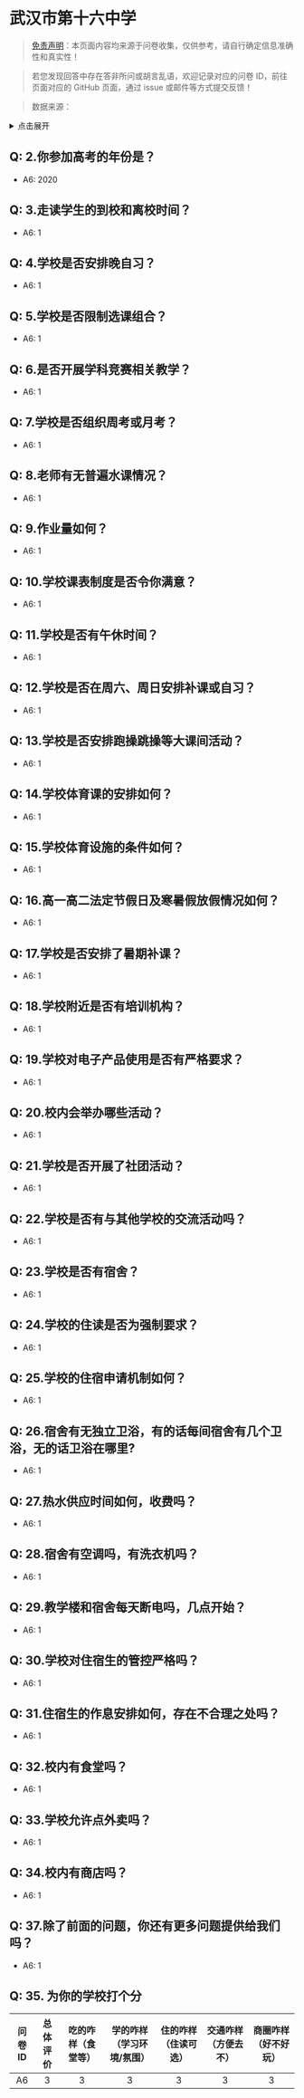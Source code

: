 # 武汉市第十六中学

> [免责声明](https://colleges.chat/#_3)：本页面内容均来源于问卷收集，仅供参考，请自行确定信息准确性和真实性！

> 若您发现回答中存在答非所问或胡言乱语，欢迎记录对应的问卷 ID，前往页面对应的 GitHub 页面，通过 issue 或邮件等方式提交反馈！

> 数据来源：

<details><summary>点击展开</summary>
<ul>
<li>6: 匿名 (2025-07)</li>
</ul>
</details>

## Q: 2.你**参加高考**的年份是？
- A6: 2020

## Q: 3.**走读学生**的**到校和离校**时间？
- A6: 1

## Q: 4.学校是否安排**晚自习**？
- A6: 1

## Q: 5.学校是否限制**选课组合**？
- A6: 1

## Q: 6.是否开展**学科竞赛**相关教学？
- A6: 1

## Q: 7.学校是否组织**周考或月考**？
- A6: 1

## Q: 8.老师有无**普遍水课**情况？
- A6: 1

## Q: 9.**作业量**如何？
- A6: 1

## Q: 10.学校**课表制度**是否令你满意？
- A6: 1

## Q: 11.学校是否有**午休时间**？
- A6: 1

## Q: 12.学校是否在**周六、周日**安排补课或自习？
- A6: 1

## Q: 13.学校是否安排**跑操跳操**等**大课间活动**？
- A6: 1

## Q: 14.学校**体育课**的安排如何？
- A6: 1

## Q: 15.学校**体育设施的条件**如何？
- A6: 1

## Q: 16.高一高二法定节假日及寒暑假**放假情况**如何？
- A6: 1

## Q: 17.学校是否安排了**暑期补课**？
- A6: 1

## Q: 18.学校附近是否有**培训机构**？
- A6: 1

## Q: 19.学校对**电子产品使用**是否有严格要求？
- A6: 1

## Q: 20.校内会举办哪些**活动**？
- A6: 1

## Q: 21.学校是否开展了**社团活动**？
- A6: 1

## Q: 22.学校是否有与其他学校的**交流活动**吗？
- A6: 1

## Q: 23.学校是否有**宿舍**？
- A6: 1

## Q: 24.学校的住读是否为**强制要求**？
- A6: 1

## Q: 25.学校的住宿申请机制如何？
- A6: 1

## Q: 26.宿舍有无独立卫浴，有的话每间宿舍有几个卫浴，无的话卫浴在哪里?
- A6: 1

## Q: 27.热水供应时间如何，收费吗？
- A6: 1

## Q: 28.宿舍有空调吗，有洗衣机吗？
- A6: 1

## Q: 29.教学楼和宿舍每天断电吗，几点开始？
- A6: 1

## Q: 30.学校对住宿生的管控严格吗？
- A6: 1

## Q: 31.住宿生的作息安排如何，存在不合理之处吗？
- A6: 1

## Q: 32.校内有食堂吗？
- A6: 1

## Q: 33.学校允许点外卖吗？
- A6: 1

## Q: 34.校内有商店吗？
- A6: 1

## Q: 37.除了前面的问题，你还有更多问题提供给我们吗？
- A6: 1

## Q: 35. 为你的学校打个分

| 问卷ID | 总体评价 | 吃的咋样（食堂等） | 学的咋样（学习环境/氛围） | 住的咋样（住读可选） | 交通咋样（方便去不） | 商圈咋样（好不好玩） |
| :------: | :------: | :------: | :------: | :------: | :------: | :------: |
| A6 | 3 | 3 | 3 | 3 | 3 | 3 |

